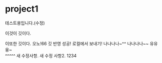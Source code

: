 # project1
테스트용입니다.(수정)

이것이 깃이다.

이또한 깃이다.
오노!66
깃 반영 성공!
로컬에서 보내기!
나나나나~^^
나나나나~~ 
유유융~ 
<br/>
^^^^^
새 수정사항.
새 수정 사항2.
1234
